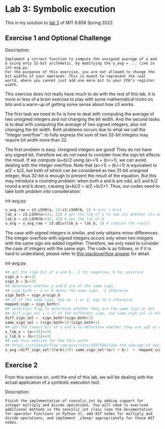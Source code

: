 # Lab 3: Symbolic execution

This is my solution to [lab 3](http://css.csail.mit.edu/6.858/2022/labs/lab3.html) of MIT 6.858 Spring 2022.

## Exercise 1 and Optional Challenge

Description:

```
Implement a correct function to compute the unsigned average of a and b using only 32-bit arithmetic, by modifying the u_avg = ... line in int-avg.py.
For the purposes of this exercise, you are not allowed to change the bit-widths of your operands. This is meant to represent the real world, where you cannot just add one more bit to your CPU's register width.
```

This exercise does not really have much to do with the rest of this lab. It is more or less of a brain exercise to play with some mathematical tricks on bits and a warm-up of getting some sense about how z3 works.

The first task we need to fix is how to deal with computing the average of two unsigned integers and not changing the bit width. And the second tasks is to deal with computing the average of two signed integers, also not changing the bit width. Both problems occurs due to what we call the "integer overflow": to fully express the sum of two 32-bit integers may require bit width more than 32. 

The first problem is easy. Unsigned integers are good! They do not have any signed bit, therefore we do not need to consider how the sign bit affects the result. If we compute (a+b)/2 using (a>>1) + (b>>1), we can avoid dealing with the integer overflow. Note that (a>>1) + (b>>1) is equivalent to a/2 + b/2, but both of which can be considered as two 31-bit unsigned integer, thus 32-bit is enough to present the result of the equation. But this may introduce a rounding problem: when both a and b are odd, a/2 and b/2 round a and b down, causing (a+b)/2 = a/2 +b/2+1. Thus, our codes need to take both problem into consideration:

int-avg.py:

```python
u_avg_raw = z3.LShR(a, 1)+z3.LShR(b, 1) # a>>1 + b>>1 
lsb_a = z3.LShR(a<<31, 31) # get the lsb of a to see its whether its odd or even
lsb_b = z3.LShR(b<<31, 31) # get the lsb of b
u_avg = u_avg_raw + z3.UDiv(lsb_a + lsb_b, 2) # compute the result
```

The case with signed integers is similar, and only obtains minor differences. The integer overflow with signed integers occurs only when two integers with the same sign are added together. Therefore, we only need to consider the case of integers with the same sign. The code is as follows, or if it is hard to understand, please refer to [this stackoverflow answer](https://stackoverflow.com/questions/5697500/take-the-average-of-two-signed-numbers-in-c) for detail.

int-avg.py:

```python
## get the sign bit of a and b, -1 for negative, 0 for positive
sign_a = a>>31  
sign_b = b>>31
## determine whether a and b are of the same sign
## sign_both = -2 or 0 means the same sign, -1 otherwise 
sign_both = sign_a+sign_b
## if of the same sign, map to -1 or 1; map to 0 otherwise
mapped_sign = sign_both+1
## selection flag to determine whether they are the same sign or not
## diff_sign_sel = 1 if of the different sign, and same_sign_sel =1 otherwise
diff_sign_sel = -sign_both*(sign_both+2)
same_sign_sel = (sign_both+1)*(sign_both+1)
## get the lowest bit of a and b to determine whether they are odd or even
s_lsb_a = (a<<31)>>31
s_lsb_b = (b<<31)>>31
## see this website for how this works
## https://stackoverflow.com/questions/5697500/take-the-average-of-two-signed-numbers-in-c
s_avg =diff_sign_sel*((a+b)/2)+ same_sign_sel*(a/2 + b/2  + -mapped_sign*((s_lsb_a+s_lsb_b)/2))
```

## Exercise 2

From this exercise on, until the end of this lab, we will be dealing with the actual application of a symbolic execution tool.

Description:
```
Finish the implementation of concolic_int by adding support for integer multiply and divide operations. You will need to overload additional methods in the concolic_int class (see the documentation for operator functions in Python 3), add AST nodes for multiply and divide operations, and implement _z3expr appropriately for those AST nodes.
```